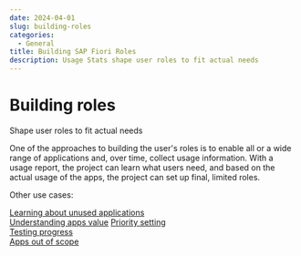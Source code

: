 ```yaml
---
date: 2024-04-01
slug: building-roles
categories:
  - General
title: Building SAP Fiori Roles
description: Usage Stats shape user roles to fit actual needs
---
```

# Building roles

Shape user roles to fit actual needs

<!-- more -->

One of the approaches to building the user's roles is to enable all or a wide range of applications and, over time, collect usage information. With a usage report, the project can learn what users need, and based on the actual usage of the apps, the project can set up final, limited roles.




Other use cases:

[Learning about unused applications](learning-about-unused.md)   
[Understanding apps value](understand-apps-value.md) 
[Priority setting](priority-setting.md)      
[Testing progress](testing.md)       
[Apps out of scope](out-of-scope.md)

